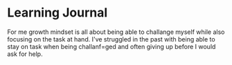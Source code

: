 # Learning Journal

<p> For me growth mindset is all about being able to challange myself while also focusing on the task at hand. I've struggled in the past with being able to stay on task when being challanf=ged and often giving up before I would ask for help. <p/>
